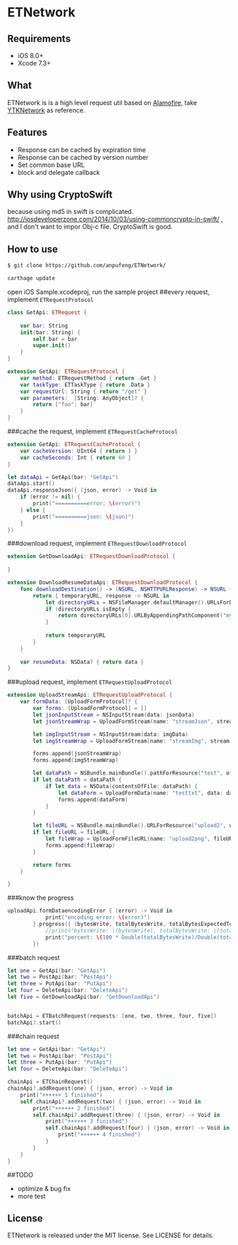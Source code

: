 # ETNetwork

## Requirements

- iOS 8.0+ 
- Xcode 7.3+

## What

ETNetwork is is a high level request util based on [Alamofire](https://github.com/Alamofire/Alamofire), take [YTKNetwork](https://github.com/yuantiku/YTKNetwork/) as reference. 

## Features
 * Response can be cached by expiration time
 * Response can be cached by version number
 * Set common base URL
 * block and delegate callback

## Why using CryptoSwift
because using md5 in swift is complicated. http://iosdeveloperzone.com/2014/10/03/using-commoncrypto-in-swift/ , and I don't want to impor Obj-c file. CryptoSwift is good.
## How to use
```bash
$ git clone https://github.com/anpufeng/ETNetwork/

carthage update
```
open iOS Sample.xcodeproj, run the sample project
##every request, implement `ETRequestProtocol` 
```swift
class GetApi: ETRequest {
    
    var bar: String
    init(bar: String) {
        self.bar = bar
        super.init()
    }
}

extension GetApi: ETRequestProtocol {
    var method: ETRequestMethod { return .Get }
    var taskType: ETTaskType { return .Data }
    var requestUrl: String { return "/get" }
    var parameters:  [String: AnyObject]? {
        return ["foo": bar]
    }
}
```
###cache the request, implement `ETRequestCacheProtocol` 
```swift
extension GetApi: ETRequestCacheProtocol {
    var cacheVersion: UInt64 { return 1 }
    var cacheSeconds: Int { return 60 }
}

let dataApi = GetApi(bar: "GetApi")
dataApi.start()
dataApi.responseJson({ (json, error) -> Void in
    if (error != nil) {
        print("==========error: \(error)")
    } else {
        print("==========json: \(json)")
    }
})
```

###download request, implement `ETRequestDownloadProtocol`
```swift
extension GetDownloadApi: ETRequestDownloadProtocol {
    
}

extension DownloadResumeDataApi: ETRequestDownloadProtocol {
    func downloadDestination() -> (NSURL, NSHTTPURLResponse) -> NSURL {
        return { temporaryURL, response -> NSURL in
            let directoryURLs = NSFileManager.defaultManager().URLsForDirectory(.DocumentDirectory, inDomains: .UserDomainMask)
            if !directoryURLs.isEmpty {
                return directoryURLs[0].URLByAppendingPathComponent("mydownload.dmg")
            }
            
            return temporaryURL
        }
    }
    
    var resumeData: NSData? { return data }
}
```
###upload request, implement `ETRequestUploadProtocol`
```swift
extension UploadStreamApi: ETRequestUploadProtocol {
    var formData: [UploadFormProtocol]? {
        var forms: [UploadFormProtocol] = []
        let jsonInputStream = NSInputStream(data: jsonData)
        let jsonStreamWrap = UploadFormStream(name: "streamJson", stream: jsonInputStream, length: UInt64(jsonData.length), fileName: "streamJsonFileName", mimeType: "text/plain")

        let imgInputStream = NSInputStream(data: imgData)
        let imgStreamWrap = UploadFormStream(name: "streamImg", stream: imgInputStream, length: UInt64(imgData.length), fileName: "steamImgFileName", mimeType: "image/png")

        forms.append(jsonStreamWrap)
        forms.append(imgStreamWrap)

        let dataPath = NSBundle.mainBundle().pathForResource("test", ofType: "txt")
        if let dataPath = dataPath {
            if let data = NSData(contentsOfFile: dataPath) {
                let dataForm = UploadFormData(name: "testtxt", data: data)
                forms.append(dataForm)
            }
        }

        let fileURL = NSBundle.mainBundle().URLForResource("upload2", withExtension: "png")
        if let fileURL = fileURL {
            let fileWrap = UploadFormFileURL(name: "upload2png", fileURL: fileURL)
            forms.append(fileWrap)
        }

        return forms
    }

}
```
###know the progress
```swift
uploadApi.formDataencodingError { (error) -> Void in
            print("encoding error: \(error)")
        }.progress({ (bytesWrite, totalBytesWrite, totalBytesExpectedToWrite) -> Void in
            //print("bytesWrite: \(bytesWrite), totalBytesWrite: \(totalBytesWrite), totalBytesExpectedToWrite: \(totalBytesExpectedToWrite)")
            print("percent: \(100 * Double(totalBytesWrite)/Double(totalBytesExpectedToWrite))")
        })
```
###batch request
```swift
let one = GetApi(bar: "GetApi")
let two = PostApi(bar: "PostApi")
let three = PutApi(bar: "PutApi")
let four = DeleteApi(bar: "DeleteApi")
let five = GetDownloadApi(bar: "GetDownloadApi")


batchApi = ETBatchRequest(requests: [one, two, three, four, five])
batchApi?.start()
```
###chain request
```swift
let one = GetApi(bar: "GetApi")
let two = PostApi(bar: "PostApi")
let three = PutApi(bar: "PutApi")
let four = DeleteApi(bar: "DeleteApi")

chainApi = ETChainRequest()
chainApi?.addRequest(one) { (json, error) -> Void in
    print("++++++ 1 finished")
    self.chainApi?.addRequest(two) { (json, error) -> Void in
        print("++++++ 2 finished")
        self.chainApi?.addRequest(three) { (json, error) -> Void in
            print("++++++ 3 finished")
            self.chainApi?.addRequest(four) { (json, error) -> Void in
                print("++++++ 4 finished")
            }
        }
    }
}
```

##TODO

 * optimize & bug fix
 * more test
 
## License
ETNetwork is released under the MIT license. See LICENSE for details.
